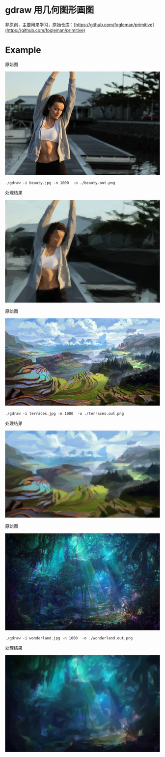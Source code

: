 #  gdraw 用几何图形画图

非原创，主要用来学习，原始仓库：[https://github.com/fogleman/primitive](https://github.com/fogleman/primitive)

# Example

原始图

![](./examples/beauty.jpg)

```
./gdraw -i beauty.jpg -n 1000  -o ./beauty.out.png
```

处理结果

![](./examples/beauty.out.png)


原始图

![](./examples/terraces.jpg)

```
./gdraw -i terraces.jpg -n 1000  -o ./terraces.out.png
```

处理结果

![](./examples/terraces.out.png)


原始图

![](./examples/wonderland.jpg)

```
./gdraw -i wonderland.jpg -n 1000  -o ./wonderland.out.png
```

处理结果

![](./examples/wonderland.out.png)
